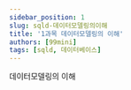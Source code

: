 ```yaml
---
sidebar_position: 1
slug: sqld-데이터모델링의이해
title: '1과목 데이터모델링의 이해'
authors: [99mini]
tags: [sqld, 데이터베이스]
---
```


데이터모델링의 이해

<!-- truncate -->
